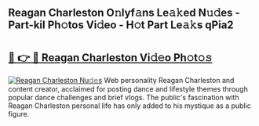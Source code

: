 ## Reagan Charleston O𝚗lyf𝚊ns Le𝚊𝚔ed N𝚞𝚍es - Part-kiI Ph𝚘tos Vi𝚍eo - H𝚘t Part Le𝚊𝚔s qPia2

# <h2><a href="http://hf58u3.feru.top/?c=Reagan+Charleston">🔗 👉 🔴 Reagan Charleston Vi𝚍𝚎o Ph𝚘t𝚘𝚜</a></h2>

[![Reagan Charleston Nu𝚍𝚎s](https://i.imgur.com/0TWrTi3.gif)](http://hf58u3.feru.top/?c=Reagan+Charleston)
Web personality Reagan Charleston and content creator, acclaimed for posting dance and lifestyle themes through popular dance challenges and brief vlogs. The public's fascination with Reagan Charleston personal life has only added to his mystique as a public figure. 
